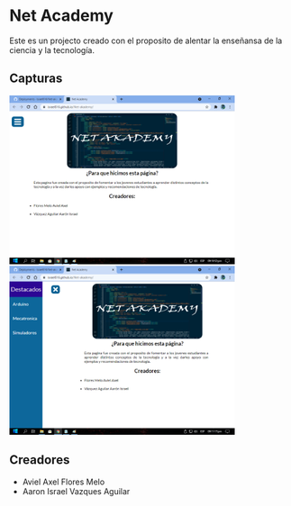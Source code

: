 <h1>Net Academy</h1>
Este es un projecto creado con el proposito de alentar la enseñansa de la ciencia y la tecnología.
<h2>Capturas</h2>
<img src="Img/Captura1.png" width='400px'>
<img src="Img/Captura2.png" width='400px'>
<h2>Creadores</h2>
<ul>
    <li>Aviel Axel Flores Melo</li>
    <li>Aaron Israel Vazques Aguilar</li>
</ul>